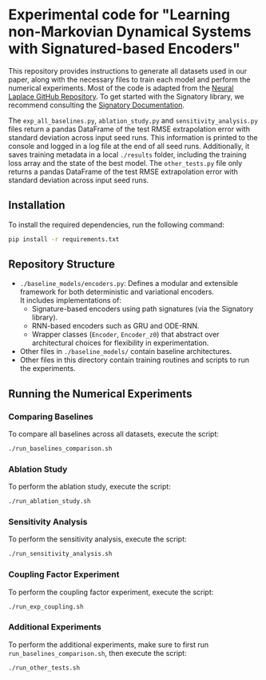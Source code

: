 # Experimental code for "Learning non-Markovian Dynamical Systems with Signatured-based Encoders"

This repository provides instructions to generate all datasets used in our paper, along with the necessary files to train each model and perform the numerical experiments. Most of the code is adapted from the [Neural Laplace GitHub Repository](https://github.com/samholt/NeuralLaplace). To get started with the Signatory library, we recommend consulting the [Signatory Documentation](https://signatory.readthedocs.io/en/latest/).

The `exp_all_baselines.py`, `ablation_study.py` and `sensitivity_analysis.py` files return a pandas DataFrame of the test RMSE extrapolation error with standard deviation across input seed runs. This information is printed to the console and logged in a log file at the end of all seed runs. Additionally, it saves training metadata in a local `./results` folder, including the training loss array and the state of the best model. The `other_tests.py` file only returns a pandas DataFrame of the test RMSE extrapolation error with standard deviation across input seed runs.

## Installation

To install the required dependencies, run the following command:

```bash
pip install -r requirements.txt
```

## Repository Structure

- `./baseline_models/encoders.py`: Defines a modular and extensible framework for both deterministic and variational encoders.  
  It includes implementations of:
  - Signature-based encoders using path signatures (via the Signatory library).
  - RNN-based encoders such as GRU and ODE-RNN.
  - Wrapper classes (`Encoder`, `Encoder_z0`) that abstract over architectural choices for flexibility in experimentation.
- Other files in `./baseline_models/` contain baseline architectures.
- Other files in this directory contain training routines and scripts to run the experiments.

## Running the Numerical Experiments

### Comparing Baselines

To compare all baselines across all datasets, execute the script:

```bash
./run_baselines_comparison.sh
```

### Ablation Study

To perform the ablation study, execute the script:

```bash
./run_ablation_study.sh
```

### Sensitivity Analysis

To perform the sensitivity analysis, execute the script:

```bash
./run_sensitivity_analysis.sh
```

### Coupling Factor Experiment

To perform the coupling factor experiment, execute the script:

```bash
./run_exp_coupling.sh
```

### Additional Experiments

To perform the additional experiments, make sure to first run `run_baselines_comparison.sh`, then execute the script:

```bash
./run_other_tests.sh
```

